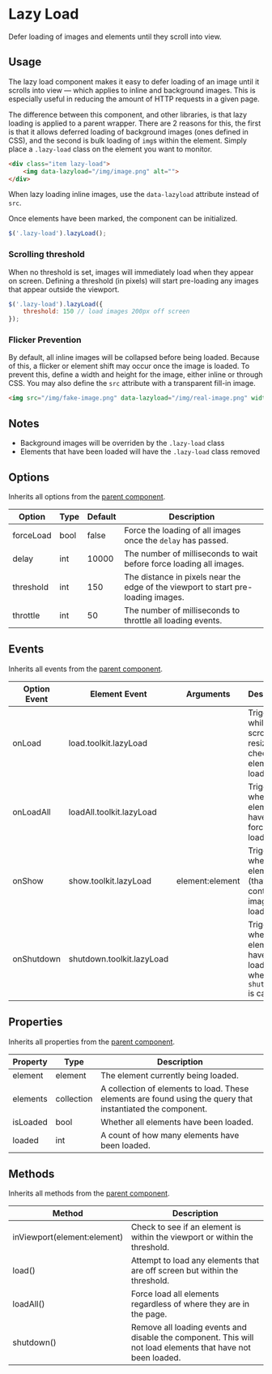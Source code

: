 # Lazy Load #

Defer loading of images and elements until they scroll into view.

## Usage ##

The lazy load component makes it easy to defer loading of an image until it scrolls into view
&mdash; which applies to inline and background images. This is especially useful in reducing the
amount of HTTP requests in a given page.

The difference between this component, and other libraries, is that lazy loading is applied
to a parent wrapper. There are 2 reasons for this, the first is that it allows deferred loading
of background images (ones defined in CSS), and the second is bulk loading of `img`s within the
element. Simply place a `.lazy-load` class on the element you want to monitor.

```html
<div class="item lazy-load">
    <img data-lazyload="/img/image.png" alt="">
</div>
```

<div class="notice is-info">
    When lazy loading inline images, use the <code>data-lazyload</code> attribute instead of <code>src</code>.
</div>

Once elements have been marked, the component can be initialized.

```javascript
$('.lazy-load').lazyLoad();
```

### Scrolling threshold ###

When no threshold is set, images will immediately load when they appear on screen.
Defining a threshold (in pixels) will start pre-loading any images that appear outside the viewport.

```javascript
$('.lazy-load').lazyLoad({
    threshold: 150 // load images 200px off screen
});
```

### Flicker Prevention ###

By default, all inline images will be collapsed before being loaded. Because of this, a flicker or
element shift may occur once the image is loaded. To prevent this, define a width and height for the image,
either inline or through CSS. You may also define the `src` attribute with a transparent fill-in image.

```html
<img src="/img/fake-image.png" data-lazyload="/img/real-image.png" width="250" height="100">
```

## Notes ##

* Background images will be overriden by the `.lazy-load` class
* Elements that have been loaded will have the `.lazy-load` class removed

## Options ##

Inherits all options from the [parent component](../development/js.md#options).

<table class="table data-table">
    <thead>
        <tr>
            <th>Option</th>
            <th>Type</th>
            <th>Default</th>
            <th>Description</th>
        </tr>
    </thead>
    <tbody>
        <tr>
            <td>forceLoad</td>
            <td>bool</td>
            <td>false</td>
            <td>Force the loading of all images once the <code>delay</code> has passed.</td>
        </tr>
        <tr>
            <td>delay</td>
            <td>int</td>
            <td>10000</td>
            <td>The number of milliseconds to wait before force loading all images.</td>
        </tr>
        <tr>
            <td>threshold</td>
            <td>int</td>
            <td>150</td>
            <td>The distance in pixels near the edge of the viewport to start pre-loading images.</td>
        </tr>
        <tr>
            <td>throttle</td>
            <td>int</td>
            <td>50</td>
            <td>The number of milliseconds to throttle all loading events.</td>
        </tr>
    </tbody>
</table>

## Events ##

Inherits all events from the [parent component](../development/js.md#events).

<table class="table data-table">
    <thead>
        <tr>
            <th>Option Event</th>
            <th>Element Event</td>
            <th>Arguments</th>
            <th>Description</th>
        </tr>
    </thead>
    <tbody>
        <tr>
            <td>onLoad</td>
            <td>load.toolkit.lazyLoad</td>
            <td></td>
            <td>Triggered while scrolling or resizing to check for elements to load.</td>
        </tr>
        <tr>
            <td>onLoadAll</td>
            <td>loadAll.toolkit.lazyLoad</td>
            <td></td>
            <td>Triggered when elements have been force loaded.</td>
        </tr>
        <tr>
            <td>onShow</td>
            <td>show.toolkit.lazyLoad</td>
            <td>element:element</td>
            <td>Triggered when an element (that may contain images) is loaded.</td>
        </tr>
        <tr>
            <td>onShutdown</td>
            <td>shutdown.toolkit.lazyLoad</td>
            <td></td>
            <td>Triggered when all elements have been loaded, or when <code>shutdown()</code> is called.</td>
        </tr>
    </tbody>
</table>

## Properties ##

Inherits all properties from the [parent component](../development/js.md#properties).

<table class="table data-table">
    <thead>
        <tr>
            <th>Property</th>
            <th>Type</th>
            <th>Description</th>
        </tr>
    </thead>
    <tbody>
        <tr>
            <td>element</td>
            <td>element</td>
            <td>The element currently being loaded.</td>
        </tr>
        <tr>
            <td>elements</td>
            <td>collection</td>
            <td>
                A collection of elements to load.
                These elements are found using the query that instantiated the component.
            </td>
        </tr>
        <tr>
            <td>isLoaded</td>
            <td>bool</td>
            <td>Whether all elements have been loaded.</td>
        </tr>
        <tr>
            <td>loaded</td>
            <td>int</td>
            <td>A count of how many elements have been loaded.</td>
        </tr>
    </tbody>
</table>

## Methods ##

Inherits all methods from the [parent component](../development/js.md#methods).

<table class="table data-table">
    <thead>
        <tr>
            <th>Method</th>
            <th>Description</th>
        </tr>
    </thead>
    <tbody>
        <tr>
            <td>inViewport(element:element)</td>
            <td>Check to see if an element is within the viewport or within the threshold.</td>
        </tr>
        <tr>
            <td>load()</td>
            <td>Attempt to load any elements that are off screen but within the threshold.</td>
        </tr>
        <tr>
            <td>loadAll()</td>
            <td>Force load all elements regardless of where they are in the page.</td>
        </tr>
        <tr>
            <td>shutdown()</td>
            <td>Remove all loading events and disable the component. This will not load elements that have not been loaded.</td>
        </tr>
    </tbody>
</table>